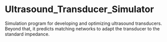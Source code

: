 # Ultrasound_Transducer_Simulator
Simulation program for developing and optimizing ultrasound transducers. Beyond that, it predicts matching networks to adapt the transducer to the standard impedance. 
